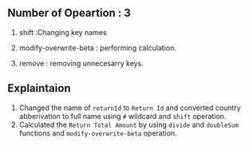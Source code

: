 ## Number of Opeartion : 3

1. shift :Changing key names

2. modify-overwrite-beta : performing calculation.

3. remove : removing unnecesarry keys.

## Explaintaion

1. Changed the name of `returnId` to `Return Id` and converted country abberivation to full name using `#` wildcard and `shift` operation.
2. Calculated the `Return Total Amount` by using `divide` and `doubleSum` functions and  `modify-overwrite-beta` operation.
